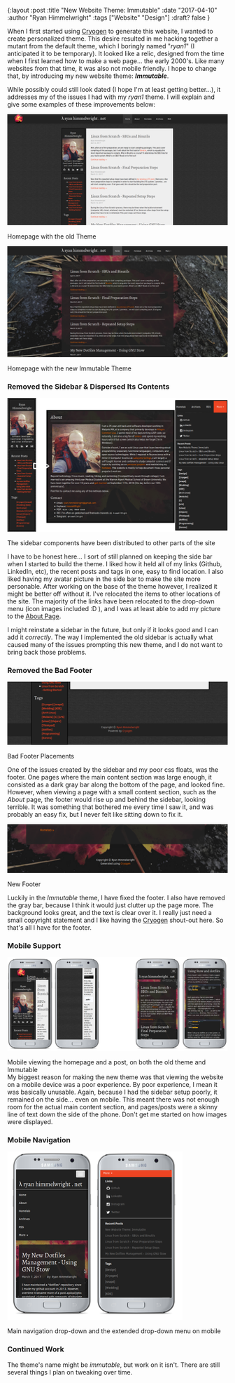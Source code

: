 {:layout :post
:title  "New Website Theme: Immutable"
:date "2017-04-10"
:author "Ryan Himmelwright"
:tags ["Website" "Design"]
:draft? false
}

When I first started using [Cryogen](http://cryogenweb.org) to generate this website, I wanted to create personalized theme. This desire resulted in me hacking together a mutant from the default theme, which I boringly named "<i>ryan1</i>" (I anticipated it to be temporary). It looked like a relic, designed from the time when I first learned how to make a web page... the early 2000's. Like many websites from that time, it was also not mobile friendly. I hope to change that, by introducing my new website theme: <b><i>Immutable</i></b>.

<!-- more -->

While possibly could still look dated (I hope I'm at least getting better...), it addresses my of the issues I had with my *ryan1* theme. I will explain and give some examples of these improvements below:

[![Homepage with old ryan1 Theme](../../img/posts/New-Theme-Immutable/ryan1-home.png)](../../img/posts/New-Theme-Immutable/ryan1-home.png)
<div id="caption">Homepage with the old Theme</div>

[![Homepage with Immutable Theme](../../img/posts/New-Theme-Immutable/immutable-home.png)](../../img/posts/New-Theme-Immutable/immutable-home.png)
<div id="caption">Homepage with the new Immutable Theme</div>


### Removed the Sidebar & Dispersed Its Contents

[<img src="../../img/posts/New-Theme-Immutable/sidebar-changes.png">](../../img/posts/New-Theme-Immutable/sidebar-changes.png)
<div id="caption">The sidebar components have been distributed to other parts of the site</div>

I have to be honest here... I sort of still planned on keeping the side bar when I started to build the theme. I liked how it held all of my links (Github, LinkedIn, etc), the recent posts and tags in one, easy to find location. I also liked having my avatar picture in the side bar to make the site more personable. After working on the base of the theme however, I realized it might be better off without it. I've relocated the items to other locations of the site. The majority of the links have been relocated to the drop-down menu (icon images included :D ), and I was at least able to add my picture to the [About Page](../../pages/about/).

I might reinstate a sidebar in the future, but only if it looks *good* and I can add it *correctly*. The way I implemented the old sidebar is actually what caused many of the issues prompting this new theme, and I do not want to bring back those problems.

### Removed the Bad Footer
[<img src="../../img/posts/New-Theme-Immutable/ryan1-bad-footer.png">](../../img/posts/New-Theme-Immutable/ryan1-bad-footer.png)
<div id="caption">Bad Footer Placements</div>

One of the issues created by the sidebar and my poor css floats, was the footer. One pages where the main content section was large enough, it consisted as a dark gray bar along the bottom of the page, and looked fine. However, when viewing a page with a small content section, such as the *About* page, the footer would rise up and behind the sidebar, looking terrible. It was something that bothered me every time I saw it, and was probably an easy fix, but I never felt like sitting down to fix it.

[<img src="../../img/posts/New-Theme-Immutable/immutable-footer.png">](../../img/posts/New-Theme-Immutable/immutable-footer.png)
<div id="caption">New Footer</div>

Luckily in the *Immutable* theme, I have fixed the footer. I also have removed the gray bar, because I think it would just clutter up the page more. The background looks great, and the text is clear over it. I really just need a small copyright statement and I like having the [Cryogen](http://cryogenweb.org) shout-out here. So that's all I have for the footer.

### Mobile Support
[<img src="../../img/posts/New-Theme-Immutable/mobile-changes.png">](../../img/posts/New-Theme-Immutable/mobile-changes.png)
<div id="caption">Mobile viewing the homepage and a post, on both the old theme and Immutable</div>
My biggest reason for making the new theme was that viewing the website on a mobile device was a poor experience. By poor experience, I mean it was basically unusable. Again, because I had the sidebar setup poorly, it remained on the side... even on mobile. This meant there was not enough room for the actual main content section, and pages/posts were a skinny line of text down the side of the phone. Don't get me started  on how images were displayed. 


### Mobile Navigation
[<img src="../../img/posts/New-Theme-Immutable/mobile-menu.png">](../../img/posts/New-Theme-Immutable/mobile-menu.png)
<div id="caption">Main navigation drop-down and the extended drop-down menu on mobile</div>

### Continued Work
The theme's name might be *immutable*, but work on it isn't. There are still several things I plan on tweaking over time. 